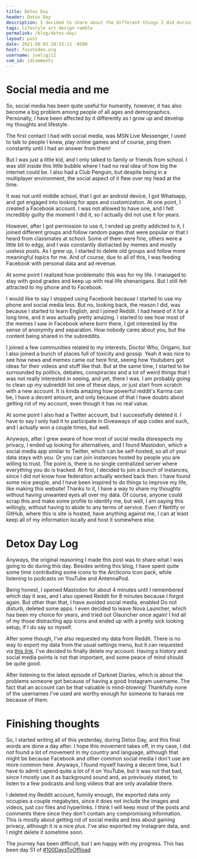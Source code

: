 ```yaml
---
title: Detox Day
header: Detox Day
description: I decided to share about the different things I did during my little detox of social media which happened yesterday. as well as my story since the MSN Live Messenger days...
tags: lifestyle art design ramble
permalink: /blog/detox-day/
layout: post
date: 2021-08-03 20:33:13 -0500
host: fosstodon.org
username: joeligj12
com_id: idcomments
---
```


# Social media and me

So, social media has been quite useful for humanity, however, it has also become a big problem among people of all ages and demographics. Personally, I have been affected by it differently as I grow up and develop my thoughts and lifestyle. 

The first contact I had with social media, was MSN Live Messenger, I used to talk to people I knew, play online games and of course, ping them constantly until I had an answer from them! 

But I was just a little kid, and I only talked to family or friends from school. I was still inside this little bubble where I had no real idea of how big the internet could be. I also had a Club Penguin, but despite being in a multiplayer environment, the social aspect of it flew over my head at the time.

It was not until middle school, that I got an android device, I got Whatsapp, and got engaged into looking for apps and customization. At one point, I created a Facebook account. I was not allowed to have one, and I felt incredibly guilty the moment I did it, so I actually did not use it for years. 

However, after I got permission to use it, I ended up pretty addicted to it, I joined different groups and follow random pages that were popular or that I heard from classmates at school. Some of them were fine, others were a little bit to edgy, and I was constantly distracted by memes and mostly useless posts. As I grew up, I started to delete old groups and follow more meaningful topics for me. And of course, due to all of this, I was feeding Facebook with personal data and ad revenue.

At some point I realized how problematic this was for my life. I managed to stay with good grades and keep up with real life shenanigans. But I still felt attracted to my phone and to Facebook.

I would like to say I stopped using Facebook because I started to use my phone and social media less. But no, looking back, the reason I did, was because I started to learn English, and I joined Reddit. I had heard of it for a long time, and it was actually pretty amazing. I started to see how most of the memes I saw in Facebook where born there, I got interested by the sense of anonymity and separation. How nobody cares about you, but the content being shared in the subreddits. 

I joined a few communities related to my interests, Doctor Who, Origami, but I also joined a bunch of places full of toxicity and gossip. Yeah it was nice to see how news and memes came out here first, seeing how Youtubers got ideas for their videos and stuff like that. But at the same time, I started to be surrounded by politics, debates, conspiracies and a lot of weird things that I was not really interested in seeing, and yet, there I was. I am probably going to clean up my subreddit list one of these days, or just start from scratch with a new account. It is kinda amazing how powerful reddit's Karma can be, I have a decent amount, and only because of that I have doubts about getting rid of my account, even though it has no real value.

At some point I also had a Twitter account, but I successfully deleted it. I have to say I only had it to participate in Giveaways of app codes and such, and I actually won a couple times, but well.

Anyways, after I grew aware of how most of social media disrespects my privacy, I ended up looking for alternatives, and I found Mastodon, which a social media app similar to Twitter, which can be self-hosted, so all of your data stays with you. Or you can join instances hosted by people you are willing to trust. The point is, there is no single centralized server where everything you do is tracked. At first, I decided to join a bunch of instances, since I did not know how federation actually worked back then. I have found some nice people, and I have been inspired to do things to improve my life, like making this website! Thanks to it, I have a way to share my thoughts without having unwanted eyes all over my data. Of course, anyone could scrap this and make some profile to identify me, but well, I am saying this willingly, without having to abide to any terms of service. Even if Netlify or GitHub, where this is site is hosted, have anything against me, I can at least keep all of my information locally and host it somewhere else.

# Detox Day Log

Anyways, the original reasoning I made this post was to share what I was going to do during this day. Besides writing this blog, I have spent quite some time contributing some icons to the Arcticons Icon pack, while listening to podcasts on YouTube and AntennaPod.

Being honest, I opened Mastodon for about 4 minutes until I remembered which day it was, and I also opened Reddit for 8 minutes because I forgot again. But other than that, I have avoided social media, enabled Do not disturb, deleted some apps. I even decided to leave Nova Launcher, which has been my choice for years, and tried out Olauncher once again! I hid all of my those distracting app icons and ended up with a pretty sick looking setup, if I do say so myself.

After some though, I've also requested my data from Reddit. There is no way to export my data from the usual settings menu, but it can requested via [this link](https://www.reddit.com/settings/data-request). I've decided to finally delete my account. Having a history and social media points is not that important, and some peace of mind should be quite good.

After listening to the latest episode of Darknet Diaries, which is about the problems someone got because of having a good Instagram username. The fact that an account can be that valuable is mind-blowing! Thankfully none of the usernames I've used are worthy enough for someone to harass me because of them.

# Finishing thoughts

So, I started writing all of this yesterday, during Detox Day, and this final words are done a day after. I hope this movement takes off, in my case, I did not found a lot of movement in my country and language, although that might be because Facebook and other common social media I don't use are more common here. Anyways, I found myself having a decent time, but I have to admit I spend quite a lot of it on YouTube, but it was not that bad, since I mostly use it as background sound and, as previously stated, to listen to a few podcasts and long videos that are only available there.

I deleted my Reddit account, funnily enough, the exported data only occupies a couple megabytes, since it does not include the images and videos, just csv files and hyperlinks. I think I will keep most of the posts and comments there since they don't contain any compromising information. This is mostly about getting rid of social media and less about gaining privacy, although it is a nice plus. I've also exported my Instagram data, and I might delete it sometime soon. 

The journey has been difficult, but I am happy with my progress. This has been day 51 of [#100DaysToOffload](https://100DaysToOffload.com)






